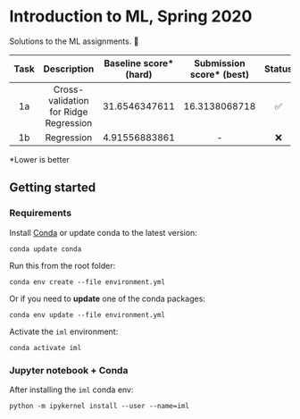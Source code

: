 # Introduction to ML, Spring 2020

Solutions to the ML assignments. 🤖

| Task |              Description              | Baseline score* (hard) | Submission score* (best) | Status |
|:----:|:-------------------------------------:|:----------------------:|:------------------------:|:------:|
|  1a  | Cross-validation for Ridge Regression |      31.6546347611     |       16.3138068718      |    ✅   |
|  1b  | Regression                            |      4.91556883861     |             -            |    ❌   |

*Lower is better

## Getting started

### Requirements

Install [Conda](https://docs.conda.io/projects/conda/en/latest/user-guide/install/index.html) or update conda to the latest version:

`conda update conda`

Run this from the root folder:

`conda env create --file environment.yml`

Or if you need to **update** one of the conda packages:

`conda env update --file environment.yml`

Activate the `iml` environment:

`conda activate iml`

### Jupyter notebook + Conda

After installing the `iml` conda env:

`python -m ipykernel install --user --name=iml`
